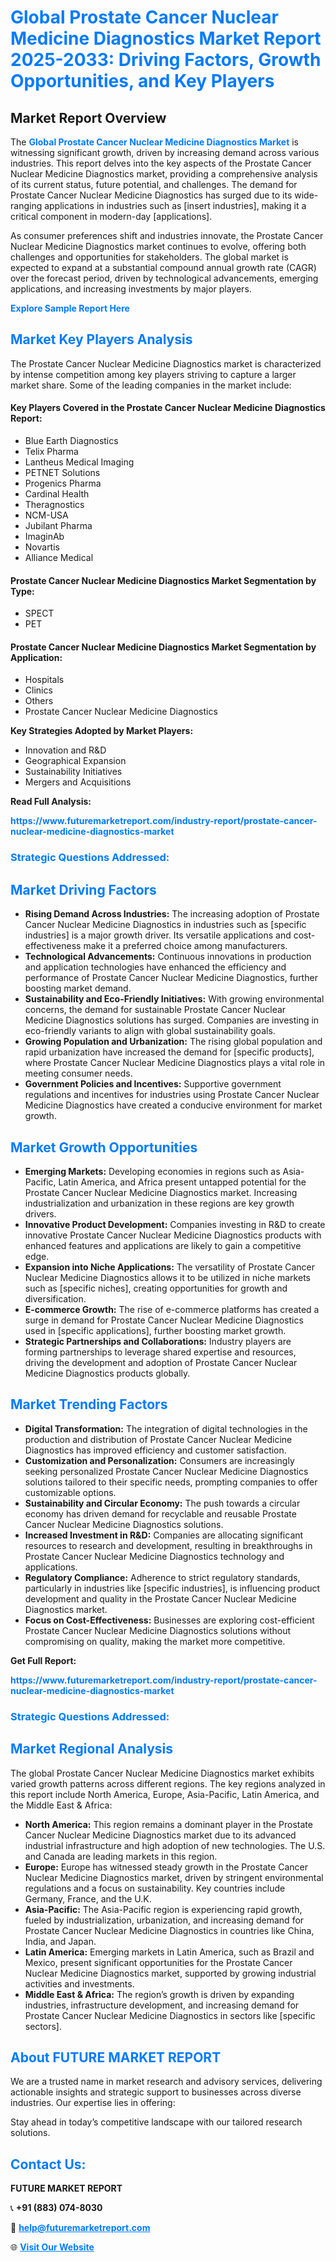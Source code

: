 <h1 style="color: #007BFF;">Global Prostate Cancer Nuclear Medicine Diagnostics Market Report 2025-2033: Driving Factors, Growth Opportunities, and Key Players</h1>

<section id="overview">
<h2>Market Report Overview</h2>
<p>The <a href="https://www.futuremarketreport.com/industry-report/prostate-cancer-nuclear-medicine-diagnostics-market" style="color: #007BFF; text-decoration: none;"><strong>Global Prostate Cancer Nuclear Medicine Diagnostics Market</strong></a> is witnessing significant growth, driven by increasing demand across various industries. This report delves into the key aspects of the Prostate Cancer Nuclear Medicine Diagnostics market, providing a comprehensive analysis of its current status, future potential, and challenges. The demand for Prostate Cancer Nuclear Medicine Diagnostics has surged due to its wide-ranging applications in industries such as [insert industries], making it a critical component in modern-day [applications].</p>
<p>As consumer preferences shift and industries innovate, the Prostate Cancer Nuclear Medicine Diagnostics market continues to evolve, offering both challenges and opportunities for stakeholders. The global market is expected to expand at a substantial compound annual growth rate (CAGR) over the forecast period, driven by technological advancements, emerging applications, and increasing investments by major players.</p>
</section>

<section id="overview">
<p><a href="https://www.futuremarketreport.com/request-sample/reportId=116544" style="color: #007BFF; text-decoration: none;"><strong>Explore Sample Report Here</strong></a></p>
</section>

<section id="key-players">
<h2 style="color: #007BFF;">Market Key Players Analysis</h2>
<p>The Prostate Cancer Nuclear Medicine Diagnostics market is characterized by intense competition among key players striving to capture a larger market share. Some of the leading companies in the market include:</p>
<h4>Key Players Covered in the Prostate Cancer Nuclear Medicine Diagnostics Report:</h4>
<ul><li>Blue Earth Diagnostics</li><li>Telix Pharma</li><li>Lantheus Medical Imaging</li><li>PETNET Solutions</li><li>Progenics Pharma</li><li>Cardinal Health</li><li>Theragnostics</li><li>NCM-USA</li><li>Jubilant Pharma</li><li>ImaginAb</li><li>Novartis</li><li>Alliance Medical</li></ul>
<h4>Prostate Cancer Nuclear Medicine Diagnostics Market Segmentation by Type:</h4>
<ul><li>SPECT</li><li>PET</li></ul>

<h4>Prostate Cancer Nuclear Medicine Diagnostics Market Segmentation by Application:</h4>
<ul><li>Hospitals</li><li>Clinics</li><li>Others</li><li>Prostate Cancer Nuclear Medicine Diagnostics</li></ul>
<p><strong>Key Strategies Adopted by Market Players:</strong></p>
<ul>
<li>Innovation and R&D</li>
<li>Geographical Expansion</li>
<li>Sustainability Initiatives</li>
<li>Mergers and Acquisitions</li>
</ul>
</section>

<section>
<p><strong>Read Full Analysis: </strong></p><a href="https://www.futuremarketreport.com/industry-report/prostate-cancer-nuclear-medicine-diagnostics-market" style="color: #007BFF; text-decoration: none;"><strong>https://www.futuremarketreport.com/industry-report/prostate-cancer-nuclear-medicine-diagnostics-market</strong></a>
<h3 style="color: #007BFF;">Strategic Questions Addressed:</h3>
</section>

<section id="driving-factors">
<h2 style="color: #007BFF;">Market Driving Factors</h2>
<ul>
<li><strong>Rising Demand Across Industries:</strong> The increasing adoption of Prostate Cancer Nuclear Medicine Diagnostics in industries such as [specific industries] is a major growth driver. Its versatile applications and cost-effectiveness make it a preferred choice among manufacturers.</li>
<li><strong>Technological Advancements:</strong> Continuous innovations in production and application technologies have enhanced the efficiency and performance of Prostate Cancer Nuclear Medicine Diagnostics, further boosting market demand.</li>
<li><strong>Sustainability and Eco-Friendly Initiatives:</strong> With growing environmental concerns, the demand for sustainable Prostate Cancer Nuclear Medicine Diagnostics solutions has surged. Companies are investing in eco-friendly variants to align with global sustainability goals.</li>
<li><strong>Growing Population and Urbanization:</strong> The rising global population and rapid urbanization have increased the demand for [specific products], where Prostate Cancer Nuclear Medicine Diagnostics plays a vital role in meeting consumer needs.</li>
<li><strong>Government Policies and Incentives:</strong> Supportive government regulations and incentives for industries using Prostate Cancer Nuclear Medicine Diagnostics have created a conducive environment for market growth.</li>
</ul>
</section>

<section id="growth-opportunities">
<h2 style="color: #007BFF;">Market Growth Opportunities</h2>
<ul>
<li><strong>Emerging Markets:</strong> Developing economies in regions such as Asia-Pacific, Latin America, and Africa present untapped potential for the Prostate Cancer Nuclear Medicine Diagnostics market. Increasing industrialization and urbanization in these regions are key growth drivers.</li>
<li><strong>Innovative Product Development:</strong> Companies investing in R&D to create innovative Prostate Cancer Nuclear Medicine Diagnostics products with enhanced features and applications are likely to gain a competitive edge.</li>
<li><strong>Expansion into Niche Applications:</strong> The versatility of Prostate Cancer Nuclear Medicine Diagnostics allows it to be utilized in niche markets such as [specific niches], creating opportunities for growth and diversification.</li>
<li><strong>E-commerce Growth:</strong> The rise of e-commerce platforms has created a surge in demand for Prostate Cancer Nuclear Medicine Diagnostics used in [specific applications], further boosting market growth.</li>
<li><strong>Strategic Partnerships and Collaborations:</strong> Industry players are forming partnerships to leverage shared expertise and resources, driving the development and adoption of Prostate Cancer Nuclear Medicine Diagnostics products globally.</li>
</ul>
</section>

<section id="trending-factors">
<h2 style="color: #007BFF;">Market Trending Factors</h2>
<ul>
<li><strong>Digital Transformation:</strong> The integration of digital technologies in the production and distribution of Prostate Cancer Nuclear Medicine Diagnostics has improved efficiency and customer satisfaction.</li>
<li><strong>Customization and Personalization:</strong> Consumers are increasingly seeking personalized Prostate Cancer Nuclear Medicine Diagnostics solutions tailored to their specific needs, prompting companies to offer customizable options.</li>
<li><strong>Sustainability and Circular Economy:</strong> The push towards a circular economy has driven demand for recyclable and reusable Prostate Cancer Nuclear Medicine Diagnostics solutions.</li>
<li><strong>Increased Investment in R&D:</strong> Companies are allocating significant resources to research and development, resulting in breakthroughs in Prostate Cancer Nuclear Medicine Diagnostics technology and applications.</li>
<li><strong>Regulatory Compliance:</strong> Adherence to strict regulatory standards, particularly in industries like [specific industries], is influencing product development and quality in the Prostate Cancer Nuclear Medicine Diagnostics market.</li>
<li><strong>Focus on Cost-Effectiveness:</strong> Businesses are exploring cost-efficient Prostate Cancer Nuclear Medicine Diagnostics solutions without compromising on quality, making the market more competitive.</li>
</ul>
</section>

<section>
<p><strong>Get Full Report: </strong></p><a href="https://www.futuremarketreport.com/industry-report/prostate-cancer-nuclear-medicine-diagnostics-market" style="color: #007BFF; text-decoration: none;"><strong>https://www.futuremarketreport.com/industry-report/prostate-cancer-nuclear-medicine-diagnostics-market</strong></a>
<h3 style="color: #007BFF;">Strategic Questions Addressed:</h3>
</section>


<section id="regional-analysis">
<h2 style="color: #007BFF;">Market Regional Analysis</h2>
<p>The global Prostate Cancer Nuclear Medicine Diagnostics market exhibits varied growth patterns across different regions. The key regions analyzed in this report include North America, Europe, Asia-Pacific, Latin America, and the Middle East & Africa:</p>
<ul>
<li><strong>North America:</strong> This region remains a dominant player in the Prostate Cancer Nuclear Medicine Diagnostics market due to its advanced industrial infrastructure and high adoption of new technologies. The U.S. and Canada are leading markets in this region.</li>
<li><strong>Europe:</strong> Europe has witnessed steady growth in the Prostate Cancer Nuclear Medicine Diagnostics market, driven by stringent environmental regulations and a focus on sustainability. Key countries include Germany, France, and the U.K.</li>
<li><strong>Asia-Pacific:</strong> The Asia-Pacific region is experiencing rapid growth, fueled by industrialization, urbanization, and increasing demand for Prostate Cancer Nuclear Medicine Diagnostics in countries like China, India, and Japan.</li>
<li><strong>Latin America:</strong> Emerging markets in Latin America, such as Brazil and Mexico, present significant opportunities for the Prostate Cancer Nuclear Medicine Diagnostics market, supported by growing industrial activities and investments.</li>
<li><strong>Middle East & Africa:</strong> The region’s growth is driven by expanding industries, infrastructure development, and increasing demand for Prostate Cancer Nuclear Medicine Diagnostics in sectors like [specific sectors].</li>
</ul>
</section>

<footer>
<h2 style="color: #007BFF;">About FUTURE MARKET REPORT</h2>
<p>We are a trusted name in market research and advisory services, delivering actionable insights and strategic support to businesses across diverse industries. Our expertise lies in offering:</p>

<p>Stay ahead in today’s competitive landscape with our tailored research solutions.</p>

<h2 style="color: #007BFF;">Contact Us:</h2>
<p><strong>FUTURE MARKET REPORT</strong></p>
<p>📞 <strong>+91 (883) 074-8030</strong></p>
<p>📧 <strong><a href="mailto:help@futuremarketreport.com" style="color: #007BFF;">help@futuremarketreport.com</a></strong></p>
<p>🌐 <strong><a href="https://www.futuremarketreport.com/" style="color: #007BFF;">Visit Our Website</a></strong></p>
</footer>